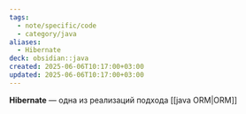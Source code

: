 ```yaml
---
tags:
  - note/specific/code
  - category/java
aliases:
  - Hibernate
deck: obsidian::java
created: 2025-06-06T10:17:00+03:00
updated: 2025-06-06T10:17:00+03:00
---
```


**Hibernate**
—
одна из реализаций подхода [[java ORM|ORM]]
